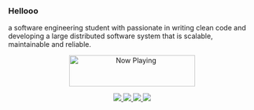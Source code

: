 ### Hellooo

a software engineering student with passionate in writing clean code and developing a large distributed software system that is scalable, maintainable and reliable. 

<p align="center">
  <a href="https://now-playing-profile-6xjvwucuh.vercel.app/now-playing?open">
    <img src="https://now-playing-profile-6xjvwucuh.vercel.app/now-playing" width="256" height="64" alt="Now Playing">
  </a>
</p>

<p align="center">
  <a href="https://www.linkedin.com/in/phusitasng/">
    <img src="https://img.shields.io/badge/linkedin-%230077B5.svg?&style=for-the-badge&logo=linkedin&logoColor=white" />
  </a>
  <a href="mailto:phusita.sng@gmail.com">
    <img src="https://img.shields.io/badge/gmail-D14836?&style=for-the-badge&logo=gmail&logoColor=white" />
  </a>
  <a href="https://medium.com/@bbkbbbk">
    <img src="https://img.shields.io/badge/medium-%2312100E.svg?&style=for-the-badge&logo=medium&logoColor=white" />
  </a>
  <a href="https://open.spotify.com/playlist/3xbFq7NKuUa2x4G3P2uO11">
    <img src="https://img.shields.io/badge/spotify-%231ED760.svg?&style=for-the-badge&logo=spotify&logoColor=white" />
  </a>
</p>
